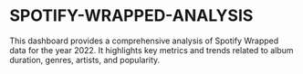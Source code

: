 # SPOTIFY-WRAPPED-ANALYSIS
This dashboard provides a comprehensive analysis of Spotify Wrapped data for the year 2022. It highlights key metrics and trends related to album duration, genres, artists, and popularity.
